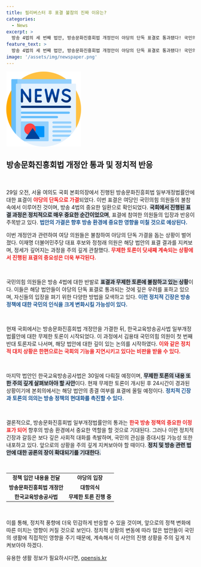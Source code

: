 ```yaml
---
title: 필리버스터 후 표결 불참의 진짜 이유는?
categories:
  - News
excerpt: >
  방송 4법의 세 번째 법안, 방송문화진흥회법 개정안이 야당의 단독 표결로 통과됐다! 국민의힘은 불참으로 대응하며 갈등이 격화되는 가운데, 마지막 법안 처리 일정도 임박했다. 국회에서 벌어지는 치열한 논란의 현장을 빠짐없이 전합니다!
feature_text: >
  방송 4법의 세 번째 법안, 방송문화진흥회법 개정안이 야당의 단독 표결로 통과됐다! 국민의힘은 불참으로 대응하며 갈등이 격화되는 가운데, 마지막 법안 처리 일정도 임박했다. 국회에서 벌어지는 치열한 논란의 현장을 빠짐없이 전합니다!
image: '/assets/img/newspaper.png'
---
```


<p><img src="/assets/img/newspaper.png" alt="kimp 속보" /></p>

<h2 data-ke-size="size26">방송문화진흥회법 개정안 통과 및 정치적 반응</h2>

<p data-ke-size="size16">&nbsp;</p>

<p>29일 오전, 서울 여의도 국회 본회의장에서 진행된 방송문화진흥회법 일부개정법률안에 대한 표결이 <b><span style="color: #ee2323;">야당의 단독으로 가결</span></b>되었다. 이번 표결은 여당인 국민의힘 의원들의 불참 속에서 이루어진 것이며, 방송 4법의 중요한 일환으로 확인되었다. <b><span style="background-color: #21538527;">국회에서 진행된 표결 과정은 정치적으로 매우 중요한 순간이었으며</span></b>, 표결에 참여한 의원들의 입장과 반응이 주목받고 있다. <b><span style="color: #1a5490;">법안의 가결은 향후 방송 환경에 중요한 영향을 미칠 것으로 예상된다.</span></b></p>

<p>이번 개정안과 관련하여 여당 의원들은 불참하여 야당의 단독 가결을 돕는 상황이 벌어졌다. 이재명 더불어민주당 대표 후보와 정청래 의원은 해당 법안의 표결 결과를 지켜보며, 정세가 깊어지는 과정을 주의 깊게 관찰했다. <b><span style="color: #ee2323;">무제한 토론이 닷새째 계속되는 상황에서 진행된 표결의 중요성은 더욱 부각된다.</span></b></p>

<p data-ke-size="size16">&nbsp;</p>

<p>국민의힘 의원들은 방송 4법에 대한 반발로 <b><span style="background-color: #21538527;">표결과 무제한 토론에 불참하고 있는 상황</span></b>이다. 이들은 해당 법안들이 야당의 단독 표결로 통과되는 것에 깊은 우려를 표하고 있으며, 자신들의 입장을 펴기 위한 다양한 방법을 모색하고 있다. <b><span style="color: #1a5490;">이런 정치적 긴장은 방송 정책에 대한 국민의 인식을 크게 변화시킬 가능성이 있다.</span></b></p>

<p data-ke-size="size16">&nbsp;</p>

<p>현재 국회에서는 방송문화진흥회법 개정안을 가결한 뒤, 한국교육방송공사법 일부개정법률안에 대한 무제한 토론이 시작되었다. 이 과정에서 김용태 국민의힘 의원이 첫 번째 반대 토론자로 나서며, 해당 법안에 대한 깊이 있는 논의를 시작하였다. <b><span style="color: #ee2323;">이와 같은 정치적 대치 상황은 한편으로는 국회의 기능을 지연시키고 있다는 비판을 받을 수 있다.</span></b></p>

<p data-ke-size="size16">&nbsp;</p>

<p>마지막 법안인 한국교육방송공사법은 30일에 다뤄질 예정이며, <b><span style="background-color: #21538527;">무제한 토론의 내용 또한 주의 깊게 살펴보아야 할 사안</span></b>이다. 현재 무제한 토론이 개시된 후 24시간이 경과된 상황이기에 본회의에서는 해당 법안의 종결 여부를 표결에 올릴 예정이다. <b><span style="color: #1a5490;">정치적 긴장과 토론의 의의는 방송 정책의 현대화를 촉진할 수 있다.</span></b></p>

<p data-ke-size="size16">&nbsp;</p>

<p>결론적으로, 방송문화진흥회법 일부개정법률안의 통과는 <b><span style="color: #ee2323;">한국 방송 정책의 중요한 이정표가 되어</span></b> 향후의 방송 환경에서 중요한 역할을 할 것으로 기대된다. 그러나 이런 정치적 긴장과 갈등은 보다 깊은 사회적 대화를 촉발하며, 국민의 관심을 증대시킬 가능성 또한 내포하고 있다. 앞으로의 상황을 주의 깊게 지켜보아야 할 때이다. <b><span style="background-color: #21538527;">정치 및 방송 관련 법안에 대한 공론의 장이 확대되기를 기대한다.</span></b> </p>

<p data-ke-size="size16">&nbsp;</p>

<table>
  <tr>
    <td style="text-align: center; height: 17px;"><b>정책 입안 내용을 전달</b></td>
    <td style="text-align: center; height: 17px;"><b>야당의 입장</b></td>
  </tr>
  <tr>
    <td style="text-align: center; height: 17px;"><b>방송문화진흥회법 개정안</b></td>
    <td style="text-align: center; height: 17px;"><b>대항의식</b></td>
  </tr>
  <tr>
    <td style="text-align: center; height: 17px;"><b>한국교육방송공사법</b></td>
    <td style="text-align: center; height: 17px;"><b>무제한 토론 진행 중</b></td>
  </tr>
</table>

<p data-ke-size="size16">&nbsp;</p>

<p>이를 통해, 정치적 풍향에 더욱 민감하게 반응할 수 있을 것이며, 앞으로의 정책 변화에 따른 미치는 영향이 커질 것으로 보인다. 정치적 상황의 변동에 따라 많은 법안들이 국민의 생활에 직접적인 영향을 주기 때문에, 계속해서 이 사안의 진행 상황을 주의 깊게 지켜보아야 하겠다.</p>
유용한 생활 정보가 필요하시다면, <a href="https://opensis.kr" rel="dofollow">opensis.kr</a>


